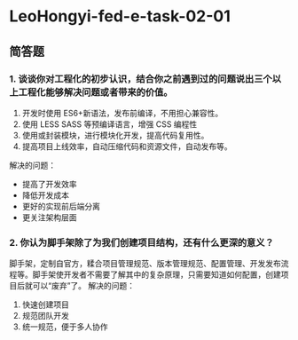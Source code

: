 # LeoHongyi-fed-e-task-02-01

## 简答题

### 1. 谈谈你对工程化的初步认识，结合你之前遇到过的问题说出三个以上工程化能够解决问题或者带来的价值。

1. 开发时使用 ES6+新语法，发布前编译，不用担心兼容性。
2. 使用 LESS SASS 等预编译语言，增强 CSS 编程性
3. 使用或封装模块，进行模块化开发，提高代码复用性。
4. 提高项目上线效率，自动压缩代码和资源文件，自动发布等。

解决的问题：

- 提高了开发效率
- 降低开发成本
- 更好的实现前后端分离
- 更关注架构层面

### 2. 你认为脚手架除了为我们创建项目结构，还有什么更深的意义？

脚手架，定制自官方，糅合项目管理规范、版本管理规范、配置管理、开发发布流程等。脚手架使开发者不需要了解其中的复杂原理，只需要知道如何配置，创建项目后就可以“废弃”了。
解决的问题：

1. 快速创建项目
2. 规范团队开发
3. 统一规范，便于多人协作
